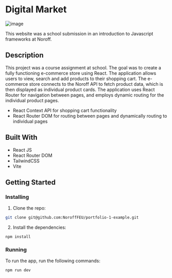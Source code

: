 # Digital Market

![image](https://github.com/chrisbekk/media/blob/main/market.png)

This website was a school submission in an introduction to Javascript frameworks at Noroff. 

## Description

This project was a course assignment at school. The goal was to create a fully functioning e-commerce store using React. The application allows users to view, search and add products to their shopping cart. The e-commerce store connects to the Noroff API to fetch product data, which is then displayed as individual product cards. The application uses React Router for navigation between pages, and employs dynamic routing for the individual product pages.

- React Context API for shopping cart functionality
- React Router DOM for routing between pages and dynamically routing to individual pages

## Built With

- React JS
- React Router DOM
- TailwindCSS
- Vite

## Getting Started

### Installing

1. Clone the repo:

```bash
git clone git@github.com:NoroffFEU/portfolio-1-example.git
```

2. Install the dependencies:

```
npm install
```

### Running

To run the app, run the following commands:

```bash
npm run dev
```
